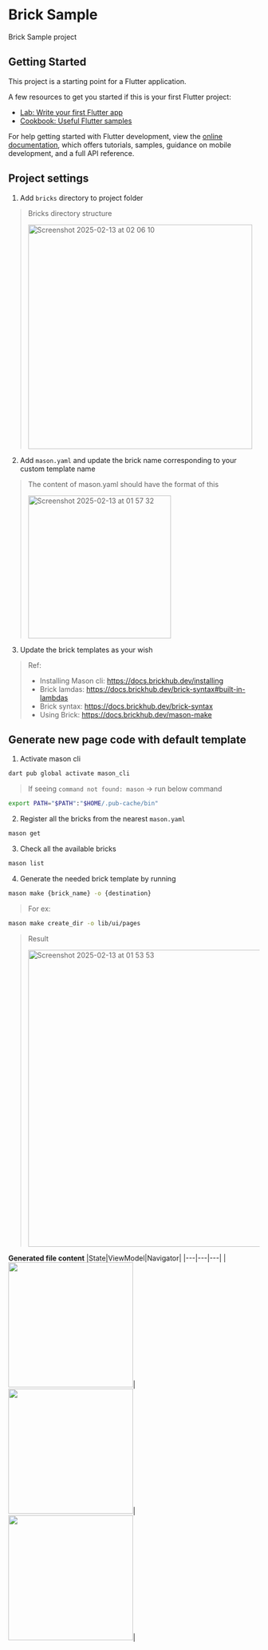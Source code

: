 # Brick Sample

Brick Sample project

## Getting Started

This project is a starting point for a Flutter application.

A few resources to get you started if this is your first Flutter project:

- [Lab: Write your first Flutter app](https://docs.flutter.dev/get-started/codelab)
- [Cookbook: Useful Flutter samples](https://docs.flutter.dev/cookbook)

For help getting started with Flutter development, view the
[online documentation](https://docs.flutter.dev/), which offers tutorials,
samples, guidance on mobile development, and a full API reference.

## Project settings
1. Add `bricks` directory to project folder
> Bricks directory structure
>
> <img width="449" alt="Screenshot 2025-02-13 at 02 06 10" src="https://github.com/user-attachments/assets/e30cf624-85cb-4343-ad13-c97f17631745" />
 
2. Add `mason.yaml` and update the brick name corresponding to your custom template name
> The content of mason.yaml should have the format of this
> 
> <img width="286" alt="Screenshot 2025-02-13 at 01 57 32" src="https://github.com/user-attachments/assets/ce115c5c-605a-4340-953d-ab596e638259" />

3. Update the brick templates as your wish
> Ref:
> - Installing Mason cli: https://docs.brickhub.dev/installing
> - Brick lamdas: https://docs.brickhub.dev/brick-syntax#built-in-lambdas
> - Brick syntax: https://docs.brickhub.dev/brick-syntax
> - Using Brick: https://docs.brickhub.dev/mason-make

## Generate new page code with default template
1. Activate mason cli
```bash
dart pub global activate mason_cli
```
> If seeing `command not found: mason` -> run below command
```bash
export PATH="$PATH":"$HOME/.pub-cache/bin"
```

2. Register all the bricks from the nearest `mason.yaml`
```bash
mason get
```

3. Check all the available bricks
```bash
mason list
```

4. Generate the needed brick template by running
```bash
mason make {brick_name} -o {destination}
```
> For ex:
```bash
mason make create_dir -o lib/ui/pages  
```

> Result
> 
> <img width="594" alt="Screenshot 2025-02-13 at 01 53 53" src="https://github.com/user-attachments/assets/fb3c53ca-c840-4e8a-bfd4-d9efa62b7a29" />

**Generated file content**
|State|ViewModel|Navigator|
|---|---|---|
|<img src = "https://github.com/user-attachments/assets/e8d87926-2780-4732-8673-117e458f05aa" width = 250/>|<img src = "https://github.com/user-attachments/assets/95305118-5998-4a3e-b1fa-ecadb44be9d0" width = 250/>|<img src = "https://github.com/user-attachments/assets/aaa76cc3-37fa-4140-a7c9-160b773467d4" width = 250/>|
